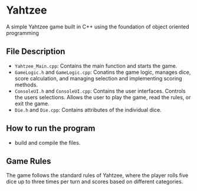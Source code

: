 # Yahtzee
A simple Yahtzee game built in C++ using the foundation of object oriented programming

## File Description
- `Yahtzee_Main.cpp`: Contains the main function and starts the game.
- `GameLogic.h` and `GameLogic.cpp`: Conatins the game logic, manages dice, score calculation, and managing selection and implementing scoring   
    methods.
- `ConsoleUI.h` and `ConsoleUI.cpp`: Contains the user interfaces. Controls the users selections. Allows the user to play the game, read the 
    rules, or exit the game.
- `Die.h` and `Die.cpp`: Contains attributes of the individual dice.

## How to run the program
- build and compile the files.

## Game Rules
The game follows the standard rules of Yahtzee, where the player rolls five dice up to three times per turn and scores based on different categories.
